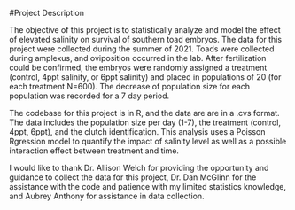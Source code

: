 #Project Description

The objective of this project is to statistically analyze and model the effect of elevated salinity on survival of southern toad embryos. The data for this project were collected during the summer of 2021. Toads were collected during amplexus, and oviposition occurred in the lab. After fertilization could be confirmed, the embryos were randomly assigned a treatment (control, 4ppt salinity, or 6ppt salinity) and placed in populations of 20 (for each treatment N=600). The decrease of population size for each population was recorded for a 7 day period. 

  The codebase for this project is in R, and the data are are in a .cvs format. The data includes the population size per day (1-7), the treatment (control, 4ppt, 6ppt), and the clutch identification. This analysis uses a Poisson Rgression model to quantify the impact of salinity level as well as a possible interaction effect between treatment and time. 



  I would like to thank Dr. Allison Welch for providing the opportunity and guidance to collect the data for this project, Dr. Dan McGlinn for the assistance with the code and patience with my limited statistics knowledge, and Aubrey Anthony for assistance in data collection.
